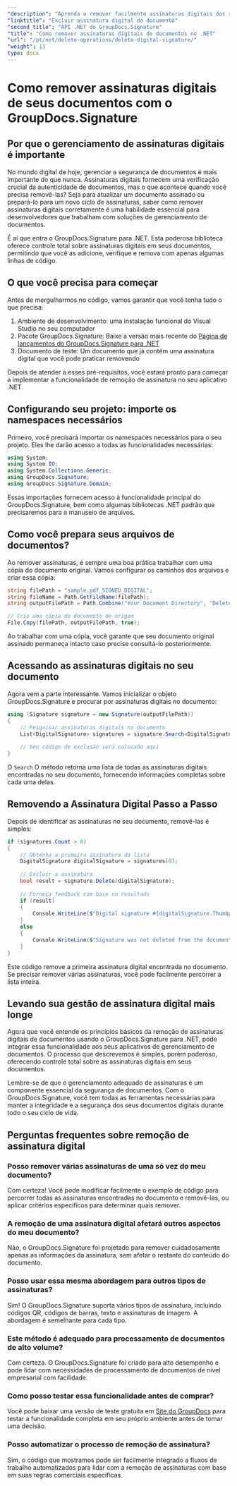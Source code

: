 ```yaml
---
"description": "Aprenda a remover facilmente assinaturas digitais dos seus documentos usando o GroupDocs.Signature para .NET. Nosso guia passo a passo ajuda você a manter a segurança dos seus documentos sem esforço."
"linktitle": "Excluir assinatura digital do documento"
"second_title": "API .NET do GroupDocs.Signature"
"title": "Como remover assinaturas digitais de documentos no .NET"
"url": "/pt/net/delete-operations/delete-digital-signature/"
"weight": 13
type: docs
---
```

# Como remover assinaturas digitais de seus documentos com o GroupDocs.Signature

## Por que o gerenciamento de assinaturas digitais é importante

No mundo digital de hoje, gerenciar a segurança de documentos é mais importante do que nunca. Assinaturas digitais fornecem uma verificação crucial da autenticidade de documentos, mas o que acontece quando você precisa removê-las? Seja para atualizar um documento assinado ou prepará-lo para um novo ciclo de assinaturas, saber como remover assinaturas digitais corretamente é uma habilidade essencial para desenvolvedores que trabalham com soluções de gerenciamento de documentos.

É aí que entra o GroupDocs.Signature para .NET. Esta poderosa biblioteca oferece controle total sobre assinaturas digitais em seus documentos, permitindo que você as adicione, verifique e remova com apenas algumas linhas de código.

## O que você precisa para começar

Antes de mergulharmos no código, vamos garantir que você tenha tudo o que precisa:

1. Ambiente de desenvolvimento: uma instalação funcional do Visual Studio no seu computador
2. Pacote GroupDocs.Signature: Baixe a versão mais recente do [Página de lançamentos do GroupDocs.Signature para .NET](https://releases.groupdocs.com/signature/net/)
3. Documento de teste: Um documento que já contém uma assinatura digital que você pode praticar removendo

Depois de atender a esses pré-requisitos, você estará pronto para começar a implementar a funcionalidade de remoção de assinatura no seu aplicativo .NET.

## Configurando seu projeto: importe os namespaces necessários

Primeiro, você precisará importar os namespaces necessários para o seu projeto. Eles lhe darão acesso a todas as funcionalidades necessárias:

```csharp
using System;
using System.IO;
using System.Collections.Generic;
using GroupDocs.Signature;
using GroupDocs.Signature.Domain;
```

Essas importações fornecem acesso à funcionalidade principal do GroupDocs.Signature, bem como algumas bibliotecas .NET padrão que precisaremos para o manuseio de arquivos.

## Como você prepara seus arquivos de documentos?

Ao remover assinaturas, é sempre uma boa prática trabalhar com uma cópia do documento original. Vamos configurar os caminhos dos arquivos e criar essa cópia:

```csharp
string filePath = "sample.pdf_SIGNED_DIGITAL";
string fileName = Path.GetFileName(filePath);
string outputFilePath = Path.Combine("Your Document Directory", "DeleteDigital", fileName);

// Crie uma cópia do documento de origem
File.Copy(filePath, outputFilePath, true);
```

Ao trabalhar com uma cópia, você garante que seu documento original assinado permaneça intacto caso precise consultá-lo posteriormente.

## Acessando as assinaturas digitais no seu documento

Agora vem a parte interessante. Vamos inicializar o objeto GroupDocs.Signature e procurar por assinaturas digitais no documento:

```csharp
using (Signature signature = new Signature(outputFilePath))
{
    // Pesquisar assinaturas digitais no documento
    List<DigitalSignature> signatures = signature.Search<DigitalSignature>(SignatureType.Digital);
    
    // Seu código de exclusão será colocado aqui
}
```

O `Search` O método retorna uma lista de todas as assinaturas digitais encontradas no seu documento, fornecendo informações completas sobre cada uma delas.

## Removendo a Assinatura Digital Passo a Passo

Depois de identificar as assinaturas no seu documento, removê-las é simples:

```csharp
if (signatures.Count > 0)
{
    // Obtenha a primeira assinatura da lista
    DigitalSignature digitalSignature = signatures[0];
    
    // Excluir a assinatura
    bool result = signature.Delete(digitalSignature);
    
    // Forneça feedback com base no resultado
    if (result)
    {
        Console.WriteLine($"Digital signature #{digitalSignature.Thumbprint} from {digitalSignature.SignTime.ToShortDateString()} was deleted from document ['{fileName}'].");
    }
    else
    {
        Console.WriteLine($"Signature was not deleted from the document! Signature# {digitalSignature.Thumbprint} was not found!");
    }
}
```

Este código remove a primeira assinatura digital encontrada no documento. Se precisar remover várias assinaturas, você pode facilmente percorrer a lista inteira.

## Levando sua gestão de assinatura digital mais longe

Agora que você entende os princípios básicos da remoção de assinaturas digitais de documentos usando o GroupDocs.Signature para .NET, pode integrar essa funcionalidade aos seus aplicativos de gerenciamento de documentos. O processo que descrevemos é simples, porém poderoso, oferecendo controle total sobre as assinaturas digitais em seus documentos.

Lembre-se de que o gerenciamento adequado de assinaturas é um componente essencial da segurança de documentos. Com o GroupDocs.Signature, você tem todas as ferramentas necessárias para manter a integridade e a segurança dos seus documentos digitais durante todo o seu ciclo de vida.

## Perguntas frequentes sobre remoção de assinatura digital

### Posso remover várias assinaturas de uma só vez do meu documento?
Com certeza! Você pode modificar facilmente o exemplo de código para percorrer todas as assinaturas encontradas no documento e removê-las, ou aplicar critérios específicos para determinar quais remover.

### A remoção de uma assinatura digital afetará outros aspectos do meu documento?
Não, o GroupDocs.Signature foi projetado para remover cuidadosamente apenas as informações da assinatura, sem afetar o restante do conteúdo do documento.

### Posso usar essa mesma abordagem para outros tipos de assinaturas?
Sim! O GroupDocs.Signature suporta vários tipos de assinatura, incluindo códigos QR, códigos de barras, texto e assinaturas de imagem. A abordagem é semelhante para cada tipo.

### Este método é adequado para processamento de documentos de alto volume?
Com certeza. O GroupDocs.Signature foi criado para alto desempenho e pode lidar com necessidades de processamento de documentos de nível empresarial com facilidade.

### Como posso testar essa funcionalidade antes de comprar?
Você pode baixar uma versão de teste gratuita em [Site do GroupDocs](https://releases.groupdocs.com/) para testar a funcionalidade completa em seu próprio ambiente antes de tomar uma decisão.

### Posso automatizar o processo de remoção de assinatura?
Sim, o código que mostramos pode ser facilmente integrado a fluxos de trabalho automatizados para lidar com a remoção de assinaturas com base em suas regras comerciais específicas.